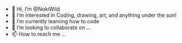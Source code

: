 - 👋 Hi, I’m @NokiWild
- 👀 I’m interested in Coding, drawing, art, and anything under the sun!
- 🌱 I’m currently learning how to code
- 💞️ I’m looking to collaborate on ...
- 📫 How to reach me ...

<!---
NokiWild/NokiWild is a ✨ special ✨ repository because its `README.md` (this file) appears on your GitHub profile.
You can click the Preview link to take a look at your changes.
--->
